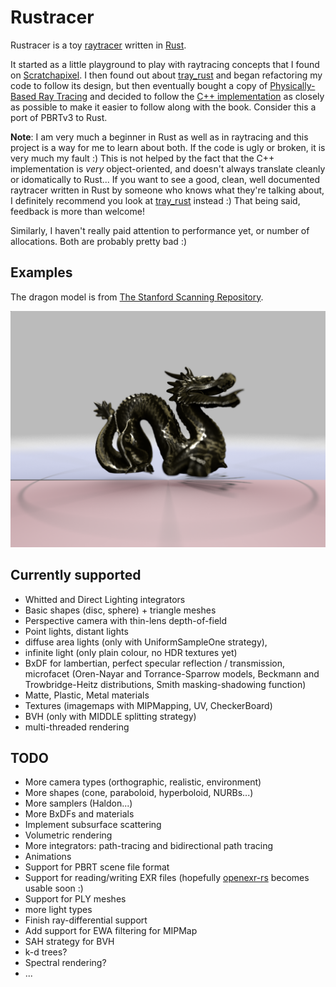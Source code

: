 # Rustracer

Rustracer is a toy [raytracer](https://en.wikipedia.org/wiki/Ray_tracing_(graphics)) written in [Rust](http://rust-lang.org).

It started as a little playground to play with raytracing concepts that I found on [Scratchapixel](http://www.scratchapixel.com). I then found out about [tray_rust](http://github.com/TwinkleBear/tray_rust) and began refactoring my code to follow its design, but then eventually bought a copy of [Physically-Based Ray Tracing](http://www.pbrt.org) and decided to follow the [C++ implementation](https://github.com/mmp/pbrt-v3) as closely as possible to make it easier to follow along with the book. Consider this a port of PBRTv3 to Rust.

**Note**: I am very much a beginner in Rust as well as in raytracing and this project is a way for me to learn about both. If the code is ugly or broken, it is very much my fault :) This is not helped by the fact that the C++ implementation is _very_ object-oriented, and doesn't always translate cleanly or idomatically to Rust... If you want to see a good, clean, well documented raytracer written in Rust by someone who knows what they're talking about, I definitely recommend you look at [tray_rust](http://github.com/TwinkleBear/tray_rust) instead :) That being said, feedback is more than welcome!

Similarly, I haven't really paid attention to performance yet, or number of allocations. Both are probably pretty bad :)

## Examples

The dragon model is from [The Stanford Scanning Repository](http://graphics.stanford.edu/data/3Dscanrep/).

![example1](example1.png)

## Currently supported
 * Whitted and Direct Lighting integrators
 * Basic shapes (disc, sphere) + triangle meshes
 * Perspective camera with thin-lens depth-of-field
 * Point lights, distant lights
 * diffuse area lights (only with UniformSampleOne strategy), 
 * infinite light (only plain colour, no HDR textures yet)
 * BxDF for lambertian, perfect specular reflection / transmission, microfacet (Oren-Nayar and Torrance-Sparrow models, Beckmann and Trowbridge-Heitz distributions, Smith masking-shadowing function)
 * Matte, Plastic, Metal materials
 * Textures (imagemaps with MIPMapping, UV, CheckerBoard)
 * BVH (only with MIDDLE splitting strategy)
 * multi-threaded rendering

## TODO
 * More camera types (orthographic, realistic, environment)
 * More shapes (cone, paraboloid, hyperboloid, NURBs...)
 * More samplers (Haldon...)
 * More BxDFs and materials
 * Implement subsurface scattering
 * Volumetric rendering
 * More integrators: path-tracing and bidirectional path tracing
 * Animations
 * Support for PBRT scene file format
 * Support for reading/writing EXR files (hopefully [openexr-rs](https://github.com/cessen/openexr-rs) becomes usable soon :)
 * Support for PLY meshes
 * more light types
 * Finish ray-differential support
 * Add support for EWA filtering for MIPMap
 * SAH strategy for BVH
 * k-d trees?
 * Spectral rendering?
 * ...